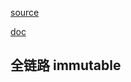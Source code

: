[source](https://juejin.im/post/5948985ea0bb9f006bed7472#heading-3)

[doc](https://immutable-js.github.io/immutable-js/docs/#/Map/size)


## 全链路 immutable